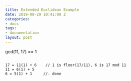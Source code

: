 ```yaml
---
title: Extended Euclidean Example
date: 2019-08-29 10:41:00 Z
categories:
- docs
tags:
- documentation
layout: post
---
```


gcd(11, 17) == 1

```text

17 = 11(1) + 6    // 1 is floor(17/11), 6 is 17 mod 11
11 = 6(1) + 5
6 = 5(1) + 1     //. done

```

